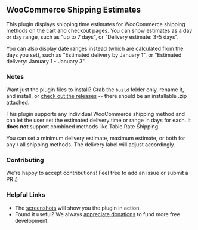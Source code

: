 ## WooCommerce Shipping Estimates

This plugin displays shipping time estimates for WooCommerce shipping methods on the cart and checkout pages. You can show estimates as a day or day range, such as "up to 7 days", or "Delivery estimate: 3-5 days".

You can also display date ranges instead (which are calculated from the days you set), such as "Estimated delivery by January 1", or "Estimated delivery: January 1 - January 3".

### Notes

Want just the plugin files to install? Grab the `build` folder only, rename it, and install, or [check out the releases](https://github.com/skyverge/woocommerce-shipping-estimate/releases) -- there should be an installable .zip attached.

This plugin supports any individual WooCommerce shipping method and can let the user set the estimated delivery time or range in days for each. It **does not** support combined methods like Table Rate Shipping.

You can set a minimum delivery estimate, maximum estimate, or both for any / all shipping methods. The delivery label will adjust accordingly.

### Contributing

We're happy to accept contributions! Feel free to add an issue or submit a PR :)

### Helpful Links

 - The [screenshots](https://github.com/skyverge/woocommerce-shipping-estimate/tree/master/screenshots) will show you the plugin in action.
 - Found it useful? We always [appreciate donations](https://www.paypal.com/cgi-bin/webscr?cmd=_xclick&business=paypal@skyverge.com&item_name=Donation+for+WooCommerce+Shipping+Estimates) to fund more free development.
